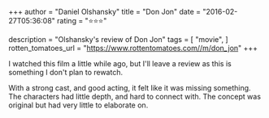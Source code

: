 +++
author = "Daniel Olshansky"
title = "Don Jon"
date = "2016-02-27T05:36:08"
rating = "⭐⭐⭐"

description = "Olshansky's review of Don Jon"
tags = [
    "movie",
]
rotten_tomatoes_url = "https://www.rottentomatoes.com//m/don_jon"
+++

I watched this film a little while ago, but I'll leave a review as this is something I don't plan to rewatch.

With a strong cast, and good acting, it felt like it was missing something. The characters had little depth, and hard to connect with. The concept was original but had very little to elaborate on.
